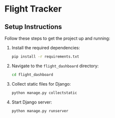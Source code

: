 # Flight Tracker

## Setup Instructions

Follow these steps to get the project up and running:

1. Install the required dependencies:

   ```bash
   pip install -r requirements.txt
   ```

2. Navigate to the ```flight_dashboard``` directory:

   ```bash
   cd flight_dashboard
   ```

3. Collect static files for Django:

   ```bash
   python manage.py collectstatic
   ```

4. Start Django server:

    ```bash
    python manage.py runserver
    ```
